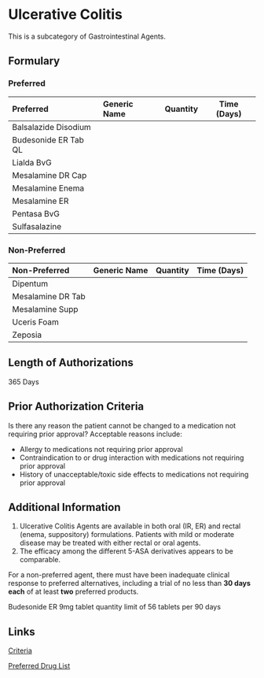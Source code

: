 # Ulcerative Colitis

This is a subcategory of Gastrointestinal Agents.

## Formulary

### Preferred

| Preferred            | Generic Name | Quantity | Time (Days) |
| :------------------- | :----------- | :------: | :---------: |
| Balsalazide Disodium |              |          |             |
| Budesonide ER Tab QL |              |          |             |
| Lialda BvG           |              |          |             |
| Mesalamine DR Cap    |              |          |             |
| Mesalamine Enema     |              |          |             |
| Mesalamine ER        |              |          |             |
| Pentasa BvG          |              |          |             |
| Sulfasalazine        |              |          |             |

### Non-Preferred

| Non-Preferred     | Generic Name | Quantity | Time (Days) |
| :---------------- | :----------- | :------: | :---------: |
| Dipentum          |              |          |             |
| Mesalamine DR Tab |              |          |             |
| Mesalamine Supp   |              |          |             |
| Uceris Foam       |              |          |             |
| Zeposia           |              |          |             |

## Length of Authorizations

365 Days

## Prior Authorization Criteria

Is there any reason the patient cannot be changed to a medication not requiring prior approval? Acceptable reasons include:

-   Allergy to medications not requiring prior approval
-   Contraindication to or drug interaction with medications not requiring prior approval
-   History of unacceptable/toxic side effects to medications not requiring prior approval

## Additional Information

1.  Ulcerative Colitis Agents are available in both oral (IR, ER) and rectal (enema, suppository) formulations. Patients with mild or moderate disease may be treated with either rectal or oral agents.
2.  The efficacy among the different 5-ASA derivatives appears to be comparable.

For a non-preferred agent, there must have been inadequate clinical response to preferred alternatives, including a trial of no less than **30 days each** of at least **two** preferred products.

Budesonide ER 9mg tablet quantity limit of 56 tablets per 90 days

## Links

[Criteria](https://pharmacy.medicaid.ohio.gov/sites/default/files/20221001_UPDL_Criteria_APPROVED.pdf#page=66)

[Preferred Drug List](https://pharmacy.medicaid.ohio.gov/sites/default/files/20221001_UPDL_APPROVED_.pdf#page=23)
